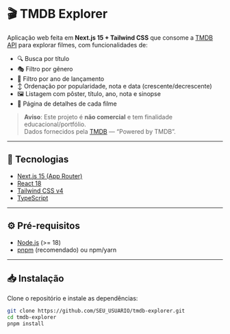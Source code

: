 # 🎬 TMDB Explorer

Aplicação web feita em **Next.js 15 + Tailwind CSS** que consome a [TMDB API](https://developer.themoviedb.org/) para explorar filmes, com funcionalidades de:

- 🔍 Busca por título  
- 🎭 Filtro por gênero  
- 📅 Filtro por ano de lançamento  
- ↕️ Ordenação por popularidade, nota e data (crescente/decrescente)  
- 🖼️ Listagem com pôster, título, ano, nota e sinopse  
- 📖 Página de detalhes de cada filme  

> **Aviso**: Este projeto é **não comercial** e tem finalidade educacional/portfólio.  
> Dados fornecidos pela [TMDB](https://www.themoviedb.org/) — “Powered by TMDB”.

---

## 🚀 Tecnologias

- [Next.js 15 (App Router)](https://nextjs.org/)  
- [React 18](https://react.dev/)  
- [Tailwind CSS v4](https://tailwindcss.com/)  
- [TypeScript](https://www.typescriptlang.org/)  

---

## ⚙️ Pré-requisitos

- [Node.js](https://nodejs.org/) (>= 18)  
- [pnpm](https://pnpm.io/) (recomendado) ou npm/yarn  

---

## 📥 Instalação

Clone o repositório e instale as dependências:

```bash
git clone https://github.com/SEU_USUARIO/tmdb-explorer.git
cd tmdb-explorer
pnpm install

